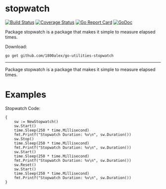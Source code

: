 # stopwatch
[![Build Status](https://travis-ci.com/1800alex/go-utilities-stopwatch.svg?branch=master)](https://travis-ci.com/1800alex/go-utilities-stopwatch)
[![Coverage Status](https://coveralls.io/repos/github/1800alex/go-utilities-stopwatch/badge.svg?branch=master)](https://coveralls.io/github/1800alex/go-utilities-stopwatch?branch=master)
[![Go Report Card](https://goreportcard.com/badge/github.com/1800alex/go-utilities-stopwatch)](https://goreportcard.com/report/github.com/1800alex/go-utilities-stopwatch)
[![GoDoc](https://godoc.org/github.com/1800alex/go-utilities-stopwatch?status.svg)](https://godoc.org/github.com/1800alex/go-utilities-stopwatch)

Package stopwatch is a package that makes it simple to measure elapsed times.

Download:
```shell
go get github.com/1800alex/go-utilities-stopwatch
```

* * *
Package stopwatch is a package that makes it simple to measure elapsed times.





# Examples

Stopwatch
Code:

```
{
	sw := NewStopwatch()
	sw.Start()
	time.Sleep(250 * time.Millisecond)
	fmt.Printf("Stopwatch Duration: %v\n", sw.Duration())
	sw.Stop()
	time.Sleep(250 * time.Millisecond)
	fmt.Printf("Stopwatch Duration: %v\n", sw.Duration())
	sw.Start()
	time.Sleep(250 * time.Millisecond)
	fmt.Printf("Stopwatch Duration: %v\n", sw.Duration())
	sw.Reset()
	sw.Start()
	time.Sleep(250 * time.Millisecond)
	fmt.Printf("Stopwatch Duration: %v\n", sw.Duration())
}
```



